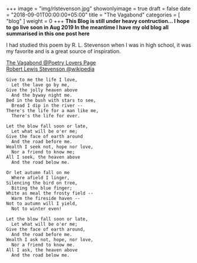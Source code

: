 
+++
image = "img/rlstevenson.jpg"
showonlyimage = true
draft = false
date = "2018-09-01T00:00:00+05:00"
title = "The Vagabond"
categories = [ "blog" ]
weight = 0
+++
**This Blog is still under heavy contruction...  I hope to go live soon in Aug 2019 In the meantime I have my old blog all  summarised in this one post here**

I had studied this poem by R. L. Stevenson when I was in high school, it was my favorite and is a great source of
inspiration.

[The Vagabond @Poetry Lovers Page](https://www.poetryloverspage.com/poets/stevenson/vagabond.html)  
[Robert Lewis Stevenson @wikipedia](https://en.wikipedia.org/wiki/Robert_Louis_Stevenson)

<!--more-->

```
Give to me the life I love,  
  Let the lave go by me,  
Give the jolly heaven above 
  And the byway night me.  
Bed in the bush with stars to see,  
  Bread I dip in the river --  
There's the life for a man like me,  
  There's the life for ever.  

Let the blow fall soon or late, 
  Let what will be o'er me; 
Give the face of earth around 
  And the road before me.  
Wealth I seek not, hope nor love,  
  Nor a friend to know me;  
All I seek, the heaven above  
  And the road below me.

Or let autumn fall on me  
  Where afield I linger,  
Silencing the bird on tree, 
  Biting the blue finger; 
White as meal the frosty field -- 
  Warm the fireside haven -- 
Not to autumn will I yield,  
  Not to winter even!

Let the blow fall soon or late, 
  Let what will be o'er me; 
Give the face of earth around, 
  And the road before me.  
Wealth I ask not, hope, nor love,  
  Nor a friend to know me.  
All I ask, the heaven above  
  And the road below me.  
```

